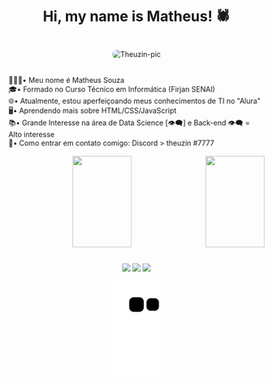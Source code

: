 <div align="center">
  <h1> Hi, my name is Matheus! 🕷 </h1>
<div align="center"><br>
  <img align="center" alt="Theuzin-pic" height="150" style="border-radius:50px;" src="https://cdn.discordapp.com/attachments/732001099900387413/1000431173387956287/300115fcb328c5fc1b225a75a2b94538_copiar.jpg?width=676&height=676">

</div>
<br>
<div align="left"><br>
🙋🏿‍♂️• Meu nome é Matheus Souza <br>
🎓• Formado no Curso Técnico em Informática (Firjan SENAI) <br>
🌐• Atualmente, estou aperfeiçoando meus conhecimentos de TI no "Alura" <br>
🖥• Aprendendo mais sobre HTML/CSS/JavaScript <br>
📚• Grande Interesse na área de Data Science [👁‍🗨] e Back-end 👁‍🗨 = Alto interesse <br>
👾• Como entrar em contato comigo: Discord > theuzin #7777 <br>

<br>
</div>
  <div align="right">
  <a href="https://github.com/theuzin-exe">
  <img align ="left" height="180em" width="48%" src="https://github-readme-stats.vercel.app/api?username=theuzin-exe&show_icons=true&title_color=c91c10&icon_color=c91c10&bg_color=030000&border_color=c91c10&text_color=ffffff"/>
   <img height="180em" width="48%" src="https://github-readme-stats.vercel.app/api?username=theuzin-exe&show_icons=true&title_color=c91c10&icon_color=c91c10&bg_color=030000&border_color=c91c10&text_color=ffffff"/>
</div>

  
  
  ##
 
<div> 
  <a href="https://www.youtube.com/channel/UCSWQwpTb26crI0h79n0qWIA" target="_blank"><img src="https://img.shields.io/badge/YouTube-FF0000?style=for-the-badge&logo=youtube&logoColor=white" target="_blank"></a>
  <a href = "mailto:matheus.ssouza026@gmail.com"><img src="https://img.shields.io/badge/-Gmail-%23333?style=for-the-badge&logo=gmail&logoColor=white" target="_blank"></a>
  <a href="https://www.linkedin.com/in/theuzexe/" target="_blank"><img src="https://img.shields.io/badge/-LinkedIn-%230077B5?style=for-the-badge&logo=linkedin&logoColor=white" target="_blank"></a> 
 
  ![Snake animation](https://github.com/rafaballerini/rafaballerini/blob/output/github-contribution-grid-snake.svg)
 
</div>

